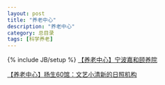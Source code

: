 ```yaml
---
layout: post
title: "养老中心"
description: "养老中心"
category: 总目录
tags: [科学养老]
---
```

{% include JB/setup %}
[【养老中心】宁波嘉和颐养院](http://mp.weixin.qq.com/s?__biz=MzA5MjE1ODE3NQ==&mid=205569477&idx=1&sn=fb6db61cbd30c25a463934c40e61320d#rd) 

[【养老中心】扬生60馆：文艺小清新的日照机构](http://mp.weixin.qq.com/s?__biz=MzA5MjE1ODE3NQ==&mid=202283697&idx=1&sn=3d52d89214be398ace4f28bb02c60f5a#rd) 
